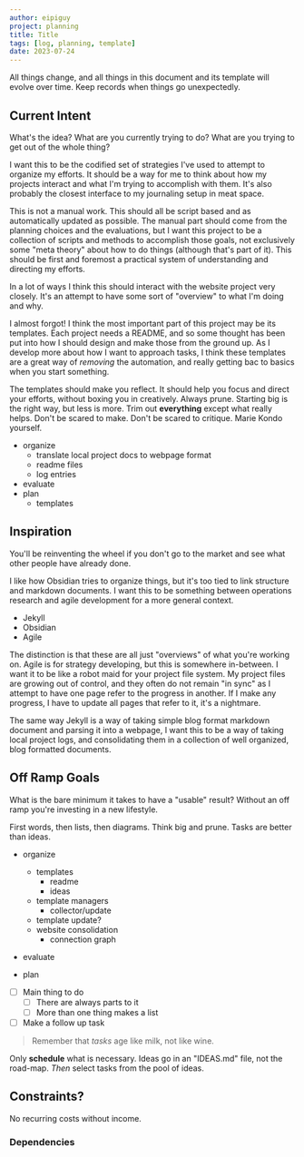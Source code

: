 ```yaml
---
author: eipiguy
project: planning
title: Title
tags: [log, planning, template]
date: 2023-07-24
---
```


All things change, and all things in this document and its template will evolve over time. Keep records when things go unexpectedly.

## Current Intent

What's the idea? What are you currently trying to do? What are you trying to get out of the whole thing?

I want this to be the codified set of strategies I've used to attempt to organize my efforts. It should be a way for me to think about how my projects interact and what I'm trying to accomplish with them. It's also probably the closest interface to my journaling setup in meat space.

This is not a manual work. This should all be script based and as automatically updated as possible. The manual part should come from the planning choices and the evaluations, but I want this project to be a collection of scripts and methods to accomplish those goals, not exclusively some "meta theory" about how to do things (although that's part of it). This should be first and foremost a practical system of understanding and directing my efforts.

In a lot of ways I think this should interact with the website project very closely. It's an attempt to have some sort of "overview" to what I'm doing and why.

I almost forgot! I think the most important part of this project may be its templates. Each project needs a README, and so some thought has been put into how I should design and make those from the ground up. As I develop more about how I want to approach tasks, I think these templates are a great way of *removing* the automation, and really getting bac to basics when you start something.

The templates should make you reflect. It should help you focus and direct your efforts, without boxing you in creatively. Always prune. Starting big is the right way, but less is more. Trim out **everything** except what really helps. Don't be scared to make. Don't be scared to critique. Marie Kondo yourself.

- organize
  - translate local project docs to webpage format
  - readme files
  - log entries
- evaluate
- plan
  - templates

## Inspiration

You'll be reinventing the wheel if you don't go to the market and see what other people have already done.

I like how Obsidian tries to organize things, but it's too tied to link structure and markdown documents. I want this to be something between operations research and agile development for a more general context.

- Jekyll
- Obsidian
- Agile

The distinction is that these are all just "overviews" of what you're working on. Agile is for strategy developing, but this is somewhere in-between. I want it to be like a robot maid for your project file system. My project files are growing out of control, and they often do not remain "in sync" as I attempt to have one page refer to the progress in another. If I make any progress, I have to update all pages that refer to it, it's a nightmare.

The same way Jekyll is a way of taking simple blog format markdown document and parsing it into a webpage, I want this to be a way of taking local project logs, and consolidating them in a collection of well organized, blog formatted documents.

## Off Ramp Goals

What is the bare minimum it takes to have a "usable" result? Without an off ramp you're investing in a new lifestyle.

First words, then lists, then diagrams. Think big and prune. Tasks are better than ideas.

- organize
  - templates
    - readme
    - ideas
  - template managers
    - collector/update
  - template update?
  - website consolidation
    - connection graph

- evaluate
- plan

- [ ] Main thing to do
  - [ ] There are always parts to it
  - [ ] More than one thing makes a list
- [ ] Make a follow up task

> Remember that *tasks* age like milk, not like wine.

Only **schedule** what is necessary. Ideas go in an "IDEAS.md" file, not the road-map. *Then* select tasks from the pool of ideas.

## Constraints?

No recurring costs without income.

### Dependencies
